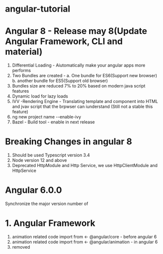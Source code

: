 # angular-tutorial
# Angular 8 - Release may 8(Update Angular Framework, CLI and material)
1. Differential Loading - Aiutomatically make your angular apps more performs
2. Two Bundles are created - a. One bundle for ES6(Support new browser) b. another bundle for ES5(Support old browser)
3. Bundles size are reduced 7% to 20% based on modern java script features
4. Dynamic load for lazy loads
5. IVV -Rendering Engine - Translating template and component into HTML and jvav script that the brpwser can iunderstand (Still not a stable this feature)
6. ng new project name --enable-ivy
7. Bazel - Build tool - enable in next release
# Breaking Changes in angular 8
1. Should be used Typescript version 3.4
2. Node version 12 and above
3. Deprecated HttpModule and Http Service, we use HttpClientModule and HttpService


# Angular 6.0.0
Synchronize the major version number of
# 1. Angular Framework

1. animation related code import from <- @angular/core - before angular 6
2. animation related code import from <- @angular/animation - in angular 6
3. removed <template> tag - we use in angular <ng-template>tage
4 Service Class - > define service class in providers in app.module and give Injectable() in service class - Angular 5
                 - > remove service class in providers in app.module and give Injectable({providedIn:'root'}) in service class - Angular 6
5. ngModelChange

# 2. Angular CLI
1. ng update<package>
2. ng add @anggular/material and add new capability
3. Its support multiple project within single page

# 3. Angular Material + CDK
1. ng generate @angular/material:material-nav --name=my-nav ----->generate new navication menu page
2. ng generate @angular/material:material-dashboard --name=my-dashboard ----->generate new dashboard
3. ng generate @angular/material:material-table --name=my-table ----->generate new table with apgination

# Angular 5 to Angular 6 Steps
update.angular.io
1. install latest version node js
2. npm install -g @angular/cli
3. npm install @angular/cli
4. npm update @angular/cli
5. npm update @angular/code
6. npm update @angular/material


# History
2010 - Angular Js,
2016 - Angular Version 2
2016 DEC- Angular Version 4
2017 NOV - Angular Version 5

# What and Why ?
Framework to build client side application
Great for SPAs

# Modular Approach
Re-useable code
Developemnet Quicker and Easier
Unit Testable
Google + Microsoft


# Installion Steps
1. Node
2. NPM
3. Angular CLI
4. Test Editor like VS Code

# Path setting
C:\Users\admin\AppData\Roaming\npm

#Commands:
1. node -v
2. npm -v
3. npm install -g @angular/cli
4. ng new project-name
5. cd project-name
6. ng serve
7. ng -v
8. ng generate component new-component-name
9. if ng command is not workinf, run the following commabd 
10. Set-ExecutionPolicy -ExecutionPolicy RemoteSigned -Scope CurrentUser
11. ng analytics project off
12. ng g s EmployeeService
